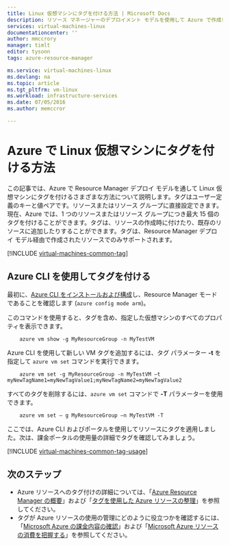 ```yaml
---
title: Linux 仮想マシンにタグを付ける方法 | Microsoft Docs
description: リソース マネージャーのデプロイメント モデルを使用して Azure で作成した Linux 仮想マシンのタグ付けについて説明します。
services: virtual-machines-linux
documentationcenter: ''
author: mmccrory
manager: timlt
editor: tysonn
tags: azure-resource-manager

ms.service: virtual-machines-linux
ms.devlang: na
ms.topic: article
ms.tgt_pltfrm: vm-linux
ms.workload: infrastructure-services
ms.date: 07/05/2016
ms.author: memccror

---
```

# Azure で Linux 仮想マシンにタグを付ける方法
この記事では、Azure で Resource Manager デプロイ モデルを通して Linux 仮想マシンにタグを付けるさまざまな方法について説明します。タグはユーザー定義のキーと値ペアです。リソースまたはリソース グループに直接設定できます。現在、Azure では、1 つのリソースまたはリソース グループにつき最大 15 個のタグを付けることができます。タグは、リソースの作成時に付けたり、既存のリソースに追加したりすることができます。タグは、Resource Manager デプロイ モデル経由で作成されたリソースでのみサポートされます。

[!INCLUDE [virtual-machines-common-tag](../../includes/virtual-machines-common-tag.md)]

## Azure CLI を使用してタグを付ける
最初に、[Azure CLI をインストールおよび構成](../xplat-cli-azure-resource-manager.md)し、Resource Manager モードであることを確認します (`azure config mode arm`)。

このコマンドを使用すると、タグを含め、指定した仮想マシンのすべてのプロパティを表示できます。

        azure vm show -g MyResourceGroup -n MyTestVM

Azure CLI を使用して新しい VM タグを追加するには、タグ パラメーター **-t** を指定して `azure vm set` コマンドを実行できます。

        azure vm set -g MyResourceGroup -n MyTestVM –t myNewTagName1=myNewTagValue1;myNewTagName2=myNewTagValue2

すべてのタグを削除するには、`azure vm set` コマンドで **-T** パラメーターを使用できます。

        azure vm set – g MyResourceGroup –n MyTestVM -T


ここでは、Azure CLI およびポータルを使用してリソースにタグを適用しました。次は、課金ポータルの使用量の詳細でタグを確認してみましょう。

[!INCLUDE [virtual-machines-common-tag-usage](../../includes/virtual-machines-common-tag-usage.md)]

## 次のステップ
* Azure リソースへのタグ付けの詳細については、「[Azure Resource Manager の概要][Azure Resource Manager の概要]」および「[タグを使用した Azure リソースの整理][タグを使用した Azure リソースの整理]」を参照してください。
* タグが Azure リソースの使用の管理にどのように役立つかを確認するには、「[Microsoft Azure の課金内容の確認][Microsoft Azure の課金内容の確認]」および「[Microsoft Azure リソースの消費を把握する][Microsoft Azure リソースの消費を把握する]」を参照してください。

[Azure CLI environment]: ./xplat-cli-azure-resource-manager.md
[Azure Resource Manager の概要]: ../resource-group-overview.md
[タグを使用した Azure リソースの整理]: ../resource-group-using-tags.md
[Microsoft Azure の課金内容の確認]: ../billing-understand-your-bill.md
[Microsoft Azure リソースの消費を把握する]: ../billing-usage-rate-card-overview.md

<!---HONumber=AcomDC_0706_2016-->